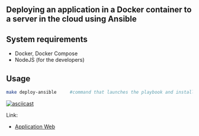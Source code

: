 ## Deploying an application in a Docker container to a server in the cloud using Ansible


## System requirements
- Docker, Docker Compose
- NodeJS (for the developers)


## Usage

```bash
make deploy-ansible     #command that launches the playbook and installs the application on the server
```

[![asciicast](https://asciinema.org/a/u2E71A7DZOJDQoxmIuBDJmbcz.svg)](https://asciinema.org/a/u2E71A7DZOJDQoxmIuBDJmbcz)




Link:
- [Application Web](macnoob.fun)
